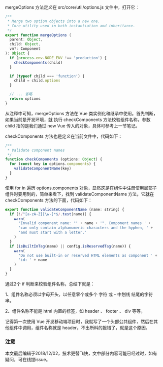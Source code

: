 mergeOptions 方法定义在 src/core/util/options.js 文件中，打开它：

``` javascript
/**
 * Merge two option objects into a new one.
 * Core utility used in both instantiation and inheritance.
 */
export function mergeOptions (
  parent: Object,
  child: Object,
  vm?: Component
): Object {
  if (process.env.NODE_ENV !== 'production') {
    checkComponents(child)
  }

  if (typeof child === 'function') {
    child = child.options
  }

  // ... 省略
  return options
}
```

从注释中可知，mergeOptions 方法在 Vue 类实例化和继承中使用。首先判断，如果当前是开发环境，就 执行 checkComponents 方法校验组件名称，参数 child 指的是我们通过 new Vue 传入的对象，具体可参考上一节笔记。

checkComponents 方法也是定义在当前文件中，代码如下：

``` javascript
/**
 * Validate component names
 */
function checkComponents (options: Object) {
  for (const key in options.components) {
    validateComponentName(key)
  }
}
```

使用 for in 遍历 options.components 对象，显然这是在组件中注册使用局部子组件时要用到的，简单来看下，找到 validateComponentName 方法，它就在 checkComponents 方法的下面，代码如下：

``` javascript
export function validateComponentName (name: string) {
  if (!/^[a-zA-Z][\w-]*$/.test(name)) {
    warn(
      'Invalid component name: "' + name + '". Component names ' +
      'can only contain alphanumeric characters and the hyphen, ' +
      'and must start with a letter.'
    )
  }
  if (isBuiltInTag(name) || config.isReservedTag(name)) {
    warn(
      'Do not use built-in or reserved HTML elements as component ' +
      'id: ' + name
    )
  }
}
```

通过2个 if 判断来校验组件名称，总结下就是：

1、组件名称必须以字母开头，以任意零个或多个 字符 或 - 中划线 结尾的字符串。

2、组件名称不能是 html 内置的标签，如 header 、 footer 、 div 等等。

记得第一次使用 Vue 开发移动端项目时，我就写了一个头部公共组件，然后在其他组件中调用，组件名称就是 header，不出所料的报错了，就是这个原因。

### 注意
本文最后编辑于2018/12/02，技术更替飞快，文中部分内容可能已经过时，如有疑问，可在线提issue。